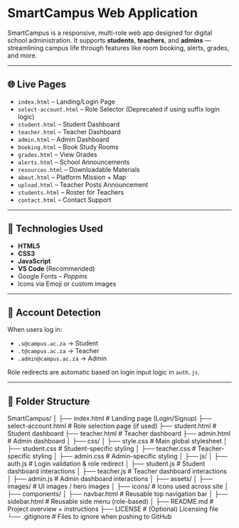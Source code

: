 # SmartCampus Web Application

SmartCampus is a responsive, multi-role web app designed for digital school administration. It supports **students**, **teachers**, and **admins** — streamlining campus life through features like room booking, alerts, grades, and more.

---

## 🌐 Live Pages

- `index.html` – Landing/Login Page  
- `select-account.html` – Role Selector (Deprecated if using suffix login logic)  
- `student.html` – Student Dashboard  
- `teacher.html` – Teacher Dashboard  
- `admin.html` – Admin Dashboard  
- `booking.html` – Book Study Rooms  
- `grades.html` – View Grades  
- `alerts.html` – School Announcements  
- `resources.html` – Downloadable Materials  
- `about.html` – Platform Mission + Map  
- `upload.html` – Teacher Posts Announcement  
- `students.html` – Roster for Teachers  
- `contact.html` – Contact Support  

---

## 🧩 Technologies Used

- **HTML5**
- **CSS3**
- **JavaScript**
- **VS Code** (Recommended)
- Google Fonts – *Poppins*
- Icons via Emoji or custom images

---

## 👤 Account Detection

When users log in:
- `.s@campus.ac.za` → Student
- `.t@campus.ac.za` → Teacher
- `.admin@campus.ac.za` → Admin

Role redirects are automatic based on login input logic in `auth.js`.

---

## 📁 Folder Structure
SmartCampus/
│
├── index.html                  # Landing page (Login/Signup)
├── select-account.html        # Role selection page (if used)
├── student.html               # Student dashboard
├── teacher.html               # Teacher dashboard
├── admin.html                 # Admin dashboard
│
├── css/
│   ├── style.css              # Main global stylesheet
│   ├── student.css           # Student-specific styling
│   ├── teacher.css           # Teacher-specific styling
│   ├── admin.css             # Admin-specific styling
│
├── js/
│   ├── auth.js               # Login validation & role redirect
│   ├── student.js            # Student dashboard interactions
│   ├── teacher.js            # Teacher dashboard interactions
│   ├── admin.js              # Admin dashboard interactions
│
├── assets/
│   ├── images/               # UI images / hero images
│   ├── icons/                # Icons used across site
│
├── components/
│   ├── navbar.html           # Reusable top navigation bar
│   ├── sidebar.html          # Reusable side menu (role-based)
│
├── README.md                 # Project overview + instructions
├── LICENSE                   # (Optional) Licensing file
└── .gitignore                # Files to ignore when pushing to GitHub

